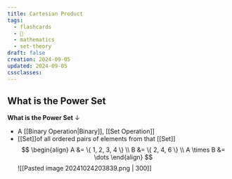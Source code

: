 ```yaml
---
title: Cartesian Product
tags:
  - flashcards
  - 🌱
  - mathematics
  - set-theory
draft: false
creation: 2024-09-05
updated: 2024-09-05
cssclasses: 
---
```

## What is the Power Set

**What is the Power Set**
↓
- A [[Binary Operation|Binary]], [[Set Operation]]
- [[Set]]of all ordered pairs of elements  from that [[Set]]
$$
\begin{align}
A &= \{ 1, 2, 3, 4 \} \\
B &= \{ 2, 4, 6 \} \\
A \times B &= \dots
\end{align}
$$
![[Pasted image 20241024203839.png | 300]]
<!--SR:!2024-12-13,4,270-->
